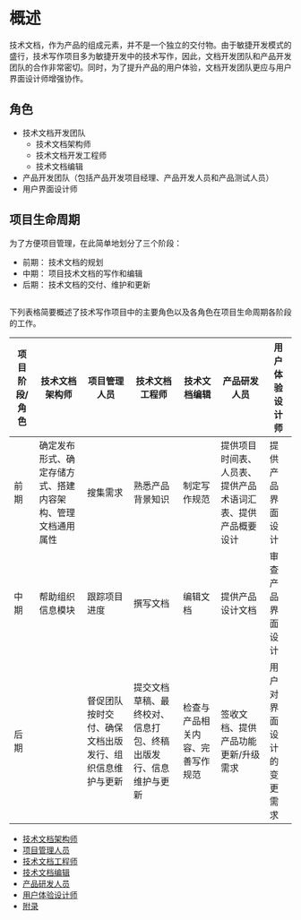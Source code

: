 # 概述
技术文档，作为产品的组成元素，并不是一个独立的交付物。由于敏捷开发模式的盛行，技术写作项目多为敏捷开发中的技术写作，因此，文档开发团队和产品开发团队的合作非常密切。同时，为了提升产品的用户体验，文档开发团队更应与用户界面设计师增强协作。  


## 角色
- 技术文档开发团队
  - 技术文档架构师
  - 技术文档开发工程师
  - 技术文档编辑
- 产品开发团队（包括产品开发项目经理、产品开发人员和产品测试人员）
- 用户界面设计师

## 项目生命周期
为了方便项目管理，在此简单地划分了三个阶段：
- 前期： 技术文档的规划
- 中期： 项目技术文档的写作和编辑
- 后期： 技术文档的交付、维护和更新

##
下列表格简要概述了技术写作项目中的主要角色以及各角色在项目生命周期各阶段的工作。

| 项目阶段/角色  | 技术文档架构师   |  项目管理人员    | 技术文档工程师    |   技术文档编辑   |   产品研发人员   | 用户体验设计师   |
| ------------- | --------------- | --------------- | --------------- | --------------- | --------------- | --------------- |
|     前期      | 确定发布形式、确定存储方式、搭建内容架构、管理文档通用属性 | 搜集需求 | 熟悉产品背景知识  | 制定写作规范 | 提供项目时间表、人员表、提供产品术语词汇表、提供产品概要设计 | 提供产品界面设计 |
|     中期      | 帮助组织信息模块 | 跟踪项目进度 | 撰写文档 | 编辑文档 | 提供产品设计文档 | 审查产品界面设计 |
|     后期      |                 | 督促团队按时交付、确保文档出版发行、组织信息维护与更新 | 提交文档草稿、最终校对、信息打包、终稿出版发行、信息维护与更新 |  检查与产品相关内容、完善写作规范  |  签收文档、提供产品功能更新/升级需求  |  用户对界面设计的变更需求  |

- [技术文档架构师](ia.md)
- [项目管理人员](idpm.md)
- [技术文档工程师](id.md)
- [技术文档编辑](editor.md)
- [产品研发人员](dev.md)
- [用户体验设计师](designer.md)
- [附录](appendix.md)
